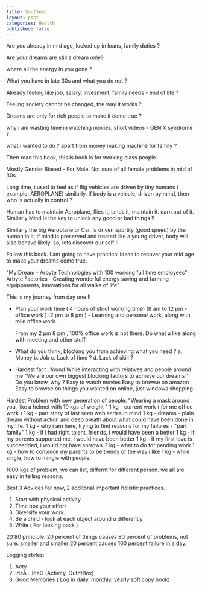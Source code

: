 ```yaml
---
title: SoulSeed
layout: post
categories: Health
published: false
---
```



Are you already in mid age, locked up in loans, family duties ?

Are your dreams are still a dream only?

where all the energy in you gone ?

What you have in late 30s and what you do not ?

Already feeling like job, salary, invesment, family needs - end of life ?

Feeling society cannot be changed, the way it works ?

Dreams are only for rich people to make it come true ?

why i am wasting time in watching movies, short videos - GEN X syndrome ?

what i wanted to do ? apart from money making machine for family ?

Then read this book, this is book is for working class people. 

Mostly Gender Biased - For Male. 
Not sure of all female problems in mid of 30s. 


Long time, i used to feel as if Big vehicles are driven by tiny humans ( example: AEROPLANE)
similarly,  If body is a vehicle, driven by mind, then who is actually in control ?

Human has to maintain Aeroplane, flies it, lands it, maintain it. earn out of it. 
Similarly Mind is the key to unlock any good or bad things !!

Similarly the big Aeroplane or Car, is driven sportily (good speed) by the human in it, 
if mind is preserved and treated like a young driver, body will also behave likely. 
so, lets discover our self !!


Follow this book. I am going to have practical ideas to recover your mid age to 
make your dreams come true. 

"My Dream - 
Arbyte Technologies with 100 working full time employees"
Arbyte Factories - Creating wonderful energy saving and farming equippments, innovations for all walks of life"

This is my journey from day one !!

- Plan your work time ( 4 hours of strict working time)
  (8 am to 12 pm - office work ) 
  (2 pm to 8 pm ) - Learning and personal work, along with mild office work. 
  
  From my 2 pm 8 pm , 100% office work is not there. 
  Do what u like along with meeting and other stuff. 
  
  
- What do you think, blocking you from achieving what you need ?
  a. Money
  b. Job
  c. Lack of time ?
  d. Lack of skill ?
  
- Hardest fact , found While interacting with relatives and people around me 
 "We are our own biggest blocking factors to achieve our dreams "
 Do you know, why ?
 Easy to watch movies
 Easy to browse on amazon
 Easy to browse on things you wanted on online, just windows shopping. 
 
 Hardest Problem with new generation of people:
 "Wearing a mask around you, like a helmet with 10 kgs of weight "
 1 kg - current work ( for me office work )
 1 kg - part story of last seen web series in mind 
 1 kg - dreams - plain dream without action and deep breath about what could have been done in my life. 
 1 kg - why i am here, trying to find reasons for my failures - "part family"
 1 kg - if i had right talent, friends, i would have been a better
 1 kg - if my parents supported me, i would have been better
 1 kg - if my first love is succeedded, i would not have sorrows.
 1 kg - what to do for pending work
 1 kg - how to convince my parents to be trendy or the way i like
 1 kg - while single, how to mingle with people. 
 
 1000 kgs of problem, we can list, differnt for different person. we all are easy in telling reasons. 
 
Best 3 Advices for now, 2 additonal important holistic practices. 
1. Start with physical activity
2. Time box your effort
3. Diversify your work. 
4. Be a child - look at each object around u differently
5. Write ( For looking back )

 20:80 principle:
 20 percent of things causes 80 percent of problems, not sure. 
 smaller and smaller 20 percent causes 100 percent failure in a day. 
 
Logging styles:
1. Acty
2. IdeA - IdeO (Activity, OutofBox)
3. Good Memories ( Log in daily, monthly, yearly soft copy book)


 


